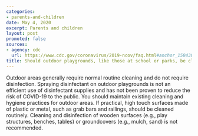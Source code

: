 ```yaml
---
categories:
- parents-and-children
date: May 4, 2020
excerpt: Parents and children
layout: post
promoted: false
sources:
- agency: cdc
  url: https://www.cdc.gov/coronavirus/2019-ncov/faq.html#anchor_1584388242595
title: Should outdoor playgrounds, like those at school or parks, be cleaned and disinfected to prevent COVID-19?
---
```


Outdoor areas generally require normal routine cleaning and do not require disinfection. Spraying disinfectant on outdoor playgrounds is not an efficient use of disinfectant supplies and has not been proven to reduce the risk of COVID-19 to the public. You should maintain existing cleaning and hygiene practices for outdoor areas. If practical, high touch surfaces made of plastic or metal, such as grab bars and railings, should be cleaned routinely. Cleaning and disinfection of wooden surfaces (e.g., play structures, benches, tables) or groundcovers (e.g., mulch, sand) is not recommended.
